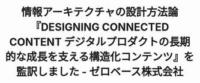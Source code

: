 ---
title: "情報アーキテクチャの設計方法論『DESIGNING CONNECTED CONTENT デジタルプロダクトの長期的な成長を支える構造化コンテンツ』を監訳しました - ゼロベース株式会社"
thumbnail: /assets/thumbnail-dcc.png
redirect_to: https://www.zerobase.jp/2022/02/08/designing-connected-content.html
---